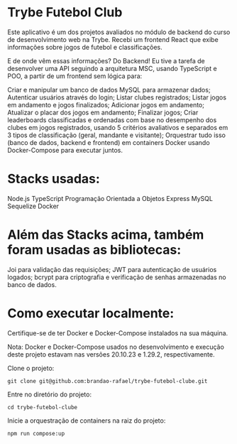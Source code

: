 <h1>Trybe Futebol Club</h1>
Este aplicativo é um dos projetos avaliados no módulo de backend do curso de desenvolvimento web na Trybe. Recebi um frontend React que exibe informações sobre jogos de futebol e classificações.

E de onde vêm essas informações? Do Backend! Eu tive a tarefa de desenvolver uma API seguindo a arquitetura MSC, usando TypeScript e POO, a partir de um frontend sem lógica para:

Criar e manipular um banco de dados MySQL para armazenar dados;
Autenticar usuários através do login;
Listar clubes registrados;
Listar jogos em andamento e jogos finalizados;
Adicionar jogos em andamento;
Atualizar o placar dos jogos em andamento;
Finalizar jogos;
Criar leaderboards classificadas e ordenadas com base no desempenho dos clubes em jogos registrados, usando 5 critérios avaliativos e separados em 3 tipos de classificação (geral, mandante e visitante);
Orquestrar tudo isso (banco de dados, backend e frontend) em containers Docker usando Docker-Compose para executar juntos.

# Stacks usadas:
Node.js
TypeScript
Programação Orientada a Objetos
Express
MySQL
Sequelize
Docker

# Além das Stacks acima, também foram usadas as bibliotecas:

Joi para validação das requisições;
JWT para autenticação de usuários logados;
bcrypt para criptografia e verificação de senhas armazenadas no banco de dados.

# Como executar localmente:
Certifique-se de ter Docker e Docker-Compose instalados na sua máquina.

Nota: Docker e Docker-Compose usados no desenvolvimento e execução deste projeto estavam nas versões 20.10.23 e 1.29.2, respectivamente.

Clone o projeto:
```
git clone git@github.com:brandao-rafael/trybe-futebol-clube.git
```
Entre no diretório do projeto:
```
cd trybe-futebol-clube
```
Inicie a orquestração de containers na raiz do projeto:
```
npm run compose:up
```
